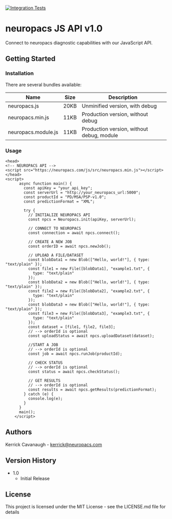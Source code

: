 [![Integration Tests](https://github.com/neuropacs/neuropacs-js-api/actions/workflows/ci.yaml/badge.svg?branch=main)](https://github.com/neuropacs/neuropacs-js-api/actions/workflows/ci.yaml)

# neuropacs JS API v1.0

Connect to neuropacs diagnostic capabilities with our JavaScript API.

## Getting Started

### Installation

There are several bundles available:

| Name                | Size | Description                               |
| ------------------- | ---- | ----------------------------------------- |
| neuropacs.js        | 20KB | Unminified version, with debug            |
| neuropacs.min.js    | 11KB | Production version, without debug         |
| neuropacs.module.js | 11KB | Production version, without debug, module |

### Usage

<!-- #### Option 1: Download API files

- Download prefered bundle for neuropacs
- Download minified bundle for SocketIO (socket.io.min.js)
- Include in project
  - Your project strucutre should look something like this:

```
project-root/
|-- src/
| |-- script.py
|-- lib/
| |-- neuropacs.min.js
| |-- socket.io.min.js
```

- Reference API files

```
<script >
    async function main() {
        const npcs = new Neuropacs(apiKey, serverUrl, socketIOPath);
    }
</script>
``` -->

<!-- #### Inlcude in HTML -->

```
<head>
<!-- NEUROPACS API -->
<script src="https://neuropacs.com/js/src/neuropacs.min.js"></script>
</head>
<script>
      async function main() {
        const apiKey = "your_api_key";
        const serverUrl = "http://your_neuropacs_url:5000";
        const productId = "PD/MSA/PSP-v1.0";
        const predictionFormat = "XML";

        try {
          // INITIALIZE NEUROPACS API
          const npcs = Neuropacs.init(apiKey, serverUrl);

          // CONNECT TO NEUROPACS
          const connection = await npcs.connect();

          // CREATE A NEW JOB
          const orderID = await npcs.newJob();

          // UPLOAD A FILE/DATASET
          const blobData1 = new Blob(["Hello, world!"], { type: "text/plain" });
          const file1 = new File([blobData1], "example1.txt", {
            type: "text/plain"
          });
          const blobData2 = new Blob(["Hello, world!"], { type: "text/plain" });
          const file2 = new File([blobData2], "example2.txt", {
            type: "text/plain"
          });
          const blobData3 = new Blob(["Hello, world!"], { type: "text/plain" });
          const file3 = new File([blobData3], "example3.txt", {
            type: "text/plain"
          });
          const dataset = [file1, file2, file3];
          // --> orderId is optional
          const uploadStatus = await npcs.uploadDataset(dataset);

          //START A JOB
          // --> orderId is optional
          const job = await npcs.runJob(productId);

          // CHECK STATUS
          // --> orderId is optional
          const status = await npcs.checkStatus();

          // GET RESULTS
          // --> orderId is optional
          const results = await npcs.getResults(predictionFormat);
        } catch (e) {
          console.log(e);
        }
      }
      main();
    </script>

```

## Authors

Kerrick Cavanaugh - kerrick@neuropacs.com

## Version History

- 1.0
  - Initial Release

## License

This project is licensed under the MIT License - see the LICENSE.md file for details
